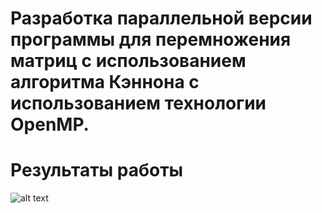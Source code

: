 # Разработка параллельной версии программы для перемножения матриц с использованием алгоритма Кэннона с использованием технологии OpenMP.

# Результаты работы
![alt text](recult/res.png)
